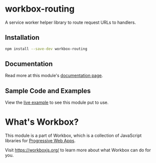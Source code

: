 # workbox-routing

A service worker helper library to route request URLs to handlers.

## Installation

```sh
npm install --save-dev workbox-routing
```

## Documentation

Read more at this module's [documentation page](https://workboxjs.org/reference-docs/latest/module-workbox-routing.html).

## Sample Code and Examples

View the
[live example](https://workboxjs.org/examples/workbox-routing/)
to see this module put to use.

# What's Workbox?

This module is a part of Workbox, which is a collection of JavaScript libraries
for [Progressive Web Apps](https://developers.google.com/web/progressive-web-apps/).

Visit https://workboxjs.org/ to learn more about what Workbox can do for you.
